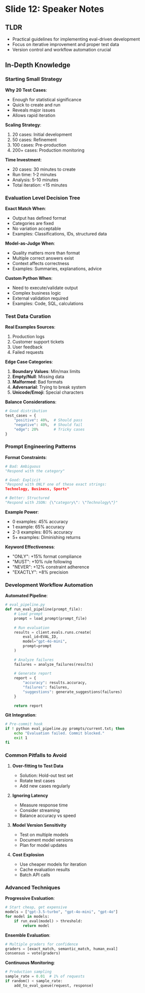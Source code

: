 # Slide 12: Speaker Notes

## TLDR
- Practical guidelines for implementing eval-driven development
- Focus on iterative improvement and proper test data
- Version control and workflow automation crucial

## In-Depth Knowledge

### Starting Small Strategy

**Why 20 Test Cases**:
- Enough for statistical significance
- Quick to create and run
- Reveals major issues
- Allows rapid iteration

**Scaling Strategy**:
1. 20 cases: Initial development
2. 50 cases: Refinement
3. 100 cases: Pre-production
4. 200+ cases: Production monitoring

**Time Investment**:
- 20 cases: 30 minutes to create
- Run time: 1-2 minutes
- Analysis: 5-10 minutes
- Total iteration: <15 minutes

### Evaluation Level Decision Tree

**Exact Match When**:
- Output has defined format
- Categories are fixed
- No variation acceptable
- Examples: Classifications, IDs, structured data

**Model-as-Judge When**:
- Quality matters more than format
- Multiple correct answers exist
- Context affects correctness
- Examples: Summaries, explanations, advice

**Custom Python When**:
- Need to execute/validate output
- Complex business logic
- External validation required
- Examples: Code, SQL, calculations

### Test Data Curation

**Real Examples Sources**:
1. Production logs
2. Customer support tickets
3. User feedback
4. Failed requests

**Edge Case Categories**:
1. **Boundary Values**: Min/max limits
2. **Empty/Null**: Missing data
3. **Malformed**: Bad formats
4. **Adversarial**: Trying to break system
5. **Unicode/Emoji**: Special characters

**Balance Considerations**:
```python
# Good distribution
test_cases = {
    "positive": 40%,  # Should pass
    "negative": 40%,  # Should fail  
    "edge": 20%       # Tricky cases
}
```

### Prompt Engineering Patterns

**Format Constraints**:
```python
# Bad: Ambiguous
"Respond with the category"

# Good: Explicit
"Respond with ONLY one of these exact strings: 
Technology, Business, Sports"

# Better: Structured
"Respond with JSON: {\"category\": \"Technology\"}"
```

**Example Power**:
- 0 examples: 45% accuracy
- 1 example: 65% accuracy
- 2-3 examples: 80% accuracy
- 5+ examples: Diminishing returns

**Keyword Effectiveness**:
- "ONLY": +15% format compliance
- "MUST": +10% rule following
- "NEVER": +12% constraint adherence
- "EXACTLY": +8% precision

### Development Workflow Automation

**Automated Pipeline**:
```python
# eval_pipeline.py
def run_eval_pipeline(prompt_file):
    # Load prompt
    prompt = load_prompt(prompt_file)
    
    # Run evaluation
    results = client.evals.runs.create(
        eval_id=EVAL_ID,
        model="gpt-4o-mini",
        prompt=prompt
    )
    
    # Analyze failures
    failures = analyze_failures(results)
    
    # Generate report
    report = {
        "accuracy": results.accuracy,
        "failures": failures,
        "suggestions": generate_suggestions(failures)
    }
    
    return report
```

**Git Integration**:
```bash
# Pre-commit hook
if ! python eval_pipeline.py prompts/current.txt; then
    echo "Evaluation failed. Commit blocked."
    exit 1
fi
```

### Common Pitfalls to Avoid

1. **Over-fitting to Test Data**
   - Solution: Hold-out test set
   - Rotate test cases
   - Add new cases regularly

2. **Ignoring Latency**
   - Measure response time
   - Consider streaming
   - Balance accuracy vs speed

3. **Model Version Sensitivity**
   - Test on multiple models
   - Document model versions
   - Plan for model updates

4. **Cost Explosion**
   - Use cheaper models for iteration
   - Cache evaluation results
   - Batch API calls

### Advanced Techniques

**Progressive Evaluation**:
```python
# Start cheap, get expensive
models = ["gpt-3.5-turbo", "gpt-4o-mini", "gpt-4o"]
for model in models:
    if run_eval(model) > threshold:
        return model
```

**Ensemble Evaluation**:
```python
# Multiple graders for confidence
graders = [exact_match, semantic_match, human_eval]
consensus = vote(graders)
```

**Continuous Monitoring**:
```python
# Production sampling
sample_rate = 0.01  # 1% of requests
if random() < sample_rate:
    add_to_eval_queue(request, response)
```